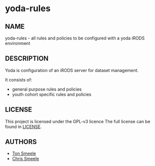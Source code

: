 yoda-rules
==========

NAME
----
yoda-rules - all rules and policies to be configured with a yoda iRODS environment

DESCRIPTION
-----------
Yoda is configuration of an iRODS server for dataset management.

It consists of:
- general purpose rules and policies
- youth cohort specific rules and policies

LICENSE
-------
This project is licensed under the GPL-v3 licence
The full license can be found in [LICENSE](LICENSE).

AUTHORS
-------
- [Ton Smeele](https://github.com/tsmeele)
- [Chris Smeele](https://github.com/cjsmeele)
